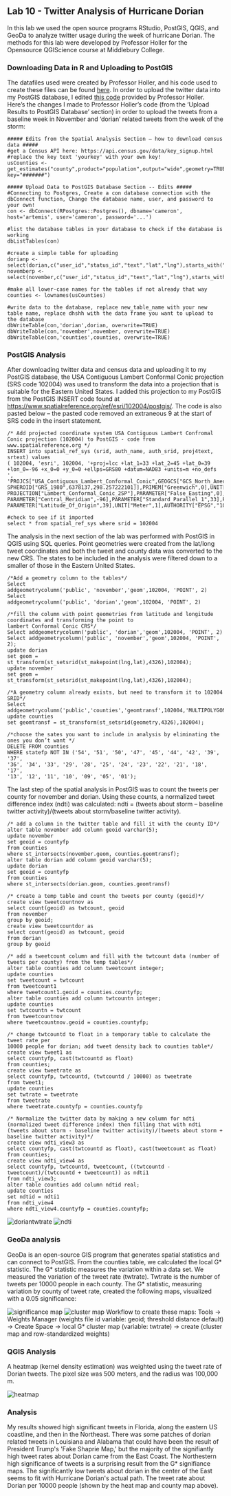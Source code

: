 ## Lab 10 - Twitter Analysis of Hurricane Dorian
In this lab we used the open source programs RStudio, PostGIS, QGIS, and GeoDa to analyze twitter usage during the week of hurricane Dorian.  The methods for this lab were developed by Professor Holler for the Opensource QGIScience course at Middlebury College.
### Downloading Data in R and Uploading to PostGIS
The datafiles used were created by Professor Holler, and his code used to create these files can be found [here](dorianTwitterScript.R). In order to upload the twitter data into my PostGIS database, I edited [this code](holler_twitter_program.r) provided by Professor Holler. Here’s the changes I made to Professor Holler’s code (from the ‘Upload Results to PostGIS Database’ section) in order to upload the tweets from a baseline week in November and ‘dorian’ related tweets from the week of the storm:
```
##### Edits from the Spatial Analysis Section – how to download census data #####
#get a Census API here: https://api.census.gov/data/key_signup.html
#replace the key text 'yourkey' with your own key!
usCounties <- get_estimates("county",product="population",output="wide",geometry=TRUE,keep_geo_vars=TRUE, key="#######")

##### Upload Data to PostGIS Database Section -- Edits #####
#Connecting to Postgres, Create a con database connection with the dbConnect function, Change the database name, user, and password to your own!
con <- dbConnect(RPostgres::Postgres(), dbname='cameron', host='artemis', user='cameron', password='...') 

#list the database tables in your database to check if the database is working
dbListTables(con) 

#create a simple table for uploading
dorianp <- select(dorian,c("user_id","status_id","text","lat","lng"),starts_with("place"))
novemberp <- select(november,c("user_id","status_id","text","lat","lng"),starts_with("place"))

#make all lower-case names for the tables if not already that way
counties <- lownames(usCounties)

#write data to the database, replace new_table_name with your new table name, replace dhshh with the data frame you want to upload to the database 
dbWriteTable(con,'dorian',dorian, overwrite=TRUE)
dbWriteTable(con,'november',november, overwrite=TRUE)
dbWriteTable(con,'counties',counties, overwrite=TRUE)
```
### PostGIS Analysis
After downloading twitter data and census data and uploading it to my PostGIS database, the USA Contiguous Lambert Conformal Conic projection (SRS code 102004) was used to transform the data into a projection that is suitable for the Eastern United States. I added this projection to my PostGIS from the PostGIS INSERT code found at https://www.spatialreference.org/ref/esri/102004/postgis/. The code is also pasted below – the pasted code removed an extraneous 9 at the start of SRS code in the insert statement.
```
/* Add projected coordinate system USA Contiguous Lambert Confromal Conic projection (102004) to PostGIS - code from 
www.spatialreference.org */
INSERT into spatial_ref_sys (srid, auth_name, auth_srid, proj4text, srtext) values 
( 102004, 'esri', 102004, '+proj=lcc +lat_1=33 +lat_2=45 +lat_0=39 +lon_0=-96 +x_0=0 +y_0=0 +ellps=GRS80 +datum=NAD83 +units=m +no_defs ', 
'PROJCS["USA_Contiguous_Lambert_Conformal_Conic",GEOGCS["GCS_North_American_1983",DATUM["North_American_Datum_1983",
SPHEROID["GRS_1980",6378137,298.257222101]],PRIMEM["Greenwich",0],UNIT["Degree",0.017453292519943295]],
PROJECTION["Lambert_Conformal_Conic_2SP"],PARAMETER["False_Easting",0],PARAMETER["False_Northing",0],
PARAMETER["Central_Meridian",-96],PARAMETER["Standard_Parallel_1",33],PARAMETER["Standard_Parallel_2",45],
PARAMETER["Latitude_Of_Origin",39],UNIT["Meter",1],AUTHORITY["EPSG","102004"]]');

#check to see if it imported
select * from spatial_ref_sys where srid = 102004
```
The analysis in the next section of the lab was performed with PostGIS in QGIS using SQL queries. Point geometries were created from the lat/long tweet coordinates and both the tweet and county data was converted to the new CRS. The states to be included in the analysis were filtered down to a smaller of those in the Eastern United States.
```
/*Add a geometry column to the tables*/
Select
addgeometrycolumn('public', 'november','geom',102004, 'POINT', 2)
Select
addgeometrycolumn('public', 'dorian','geom',102004, 'POINT', 2)

/*fill the column with point geometries from latitude and longitude coordinates and transforming the point to 
lambert Conformal Conic CRS*/
Select addgeometrycolumn('public', 'dorian','geom',102004, 'POINT', 2)
Select addgeometrycolumn('public', 'november','geom',102004, 'POINT', 2);
update dorian
set geom = st_transform(st_setsrid(st_makepoint(lng,lat),4326),102004);
update november
set geom = st_transform(st_setsrid(st_makepoint(lng,lat),4326),102004);

/*A geometry column already exists, but need to transform it to 102004 SRID*/
Select addgeometrycolumn('public','counties','geomtransf',102004,'MULTIPOLYGON',2);
update counties
set geomtransf = st_transform(st_setsrid(geometry,4326),102004);

/*choose the sates you want to include in analysis by eliminating the ones you don’t want */
DELETE FROM counties
WHERE statefp NOT IN ('54', '51', '50', '47', '45', '44', '42', '39', '37',
'36', '34', '33', '29', '28', '25', '24', '23', '22', '21', '18', '17',
'13', '12', '11', '10', '09', '05', '01');
```
The last step of the spatial analysis in PostGIS was to count the tweets per county for november and dorian. Using these counts, a normalized tweet difference index (ndti) was calculated: ndti = (tweets about storm – baseline twitter activity)/(tweets about storm/baseline twitter activity).
```
/* add a column in the twitter table and fill it with the county ID*/
alter table november add column geoid varchar(5);
update november
set geoid = countyfp
from counties
where st_intersects(november.geom, counties.geomtransf);
alter table dorian add column geoid varchar(5);
update dorian
set geoid = countyfp
from counties
where st_intersects(dorian.geom, counties.geomtransf)

/* create a temp table and count the tweets per county (geoid)*/
create view tweetcountnov as 
select count(geoid) as twtcount, geoid 
from november
group by geoid;
create view tweetcountdor as 
select count(geoid) as twtcount, geoid 
from dorian
group by geoid

/* add a tweetcount column and fill with the twtcount data (number of tweets per county) from the temp tables*/
alter table counties add column tweetcount integer;
update counties 
set tweetcount = twtcount 
from tweetcount1 
where tweetcount1.geoid = counties.countyfp;
alter table counties add column twtcountn integer;
update counties 
set twtcountn = twtcount 
from tweetcountnov
where tweetcountnov.geoid = counties.countyfp;

/* change twtcountd to float in a temporary table to calculate the tweet rate per
10000 people for dorian; add tweet density back to counties table*/
create view tweet1 as
select countyfp, cast(twtcountd as float)
from counties;
create view tweetrate as
select countyfp, twtcountd, (twtcountd / 10000) as tweetrate
from tweet1;
update counties
set twtrate = tweetrate
from tweetrate
where tweetrate.countyfp = counties.countyfp

/* Normalize the twitter data by making a new column for ndti (normalized tweet difference index) then filling that with ndti (tweets about storm - baseline twitter activity)/(tweets about storm + baseline twitter activity)*/
create view ndti_view3 as
select countyfp, cast(twtcountd as float), cast(tweetcount as float)
from counties;
create view ndti_view4 as
select countyfp, twtcountd, tweetcount, ((twtcountd - tweetcount)/(twtcountd + tweetcount)) as ndti1
from ndti_view3;
alter table counties add column ndtid real;
update counties
set ndtid = ndti1
from ndti_view4
where ndti_view4.countyfp = counties.countyfp;
```
![doriantwtrate](twtrated.png)
![ndti](ndti.png)


### GeoDa analysis
GeoDa is an open-source GIS program that generates spatial statistics and can connect to PostGIS. From the counties table, we calculated the local G* statistic. The G* statistic measures the variation within a data set. We measured the variation of the tweet rate (twtrate). Twtrate is the number of tweets per 10000 people in each county. The G* statistic, measuring variation by county of tweet rate, created the following maps, visualized with a 0.05 significance:

![significance map](countiesGIsigmap.png)
![cluster map](countiesGetisOrdMapFrame.png)
Workflow to create these maps: 
Tools -> Weights Manager (weights file id variable: geoid; threshold distance default) -> Create
Space -> local G* cluster map (variable: twtrate) -> create (cluster map and row-standardized weights)

### QGIS Analysis
A heatmap (kernel density estimation) was weighted using the tweet rate of Dorian tweets. The pixel size was 500 meters, and the radius was 100,000 m.

![heatmap](heatmap.png)

### Analysis

My results showed high significant tweets in Florida, along the eastern US coastline, and then in the Northeast. There was some patches of dorian related tweets in Louisiana and Alabama that could have been the result of President Trump's 'Fake Shaprie Map,' but the majority of the signifiantly high tweet rates about Dorian came from the East Coast. The Northestern high significance of tweets is a surprising result from the G* signifiance maps. The significantly low tweets about dorian in the center of the East seems to fit with Hurricane Dorian's actual path. The tweet rate about Dorian per 10000 people (shown by the heat map and county map above).
